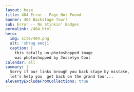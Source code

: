 ```yaml
---
layout: base
title: 404 Error - Page Not Found
banner: 404 Backstage Tour!
sub: Error -- No Stinkin' Badges
permalink: /404.html
hero:
  img: site/404.png
  alt: 'shrug emoji'
  caption: |
    this totally un-photoshopped image
    was photoshopped by Josselyn Cool
calendar: all
summary: |
  Sorry if our links brough you back stage by mistake,
  let's help you  get back on the grand tour...
eleventyExcludeFromCollections: true
---
```


